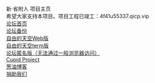 <html>
<head>
<link href="http://4f41u55337.qicp.vip/static/css/pincong/img/favicon.ico?v=20210316" rel="shortcut icon" type="image/x-icon" />
<body>
新·省附人 项目主页<br>
希望大家支持本项目。项目工程已竣工：4f41u55337.qicp.vip
<br><a href="http://4f41u55337.qicp.vip/">论坛首页</a><br>
<a href="https://sf-er.github.io/sferbackup/">论坛备份</a><br>
<a href="https://sf-er.github.io/freebbs">自由的天空Web版</a><br>
<a href="telnet://4f41u55337.qicp.vip:45090">自由的天空term版</a><br>
<a href="http://gx6vlbrq7kizkddzc22oeytyymbx622qgqljicv2p2lfdfm5htxyr3yd.onion">论坛匿名版（无法通过一般浏览器访问）</a><br>
<a href="https://sf-er.github.io/cupid">Cupid Project</a><br>
<a href="http://4f41u55337.qicp.vip/blog">葱油博客</a><br>
<a href="https://sf-er.github.io/donate">捐助我们</a>
